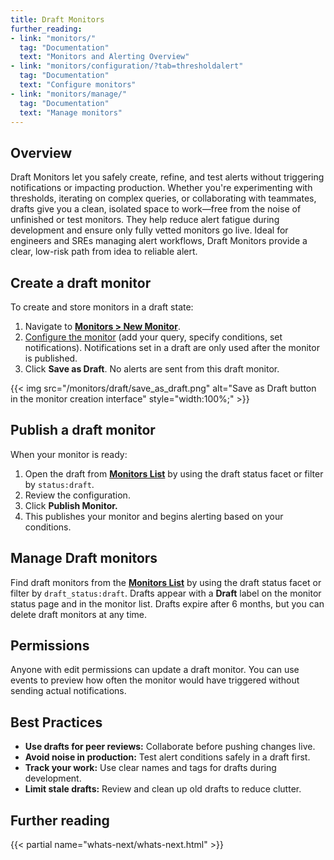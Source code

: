 ```yaml
---
title: Draft Monitors
further_reading:
- link: "monitors/"
  tag: "Documentation"
  text: "Monitors and Alerting Overview"
- link: "monitors/configuration/?tab=thresholdalert"
  tag: "Documentation"
  text: "Configure monitors"
- link: "monitors/manage/"
  tag: "Documentation"
  text: "Manage monitors"
---
```


## Overview

Draft Monitors let you safely create, refine, and test alerts without triggering notifications or impacting production. Whether you're experimenting with thresholds, iterating on complex queries, or collaborating with teammates, drafts give you a clean, isolated space to work—free from the noise of unfinished or test monitors. They help reduce alert fatigue during development and ensure only fully vetted monitors go live. Ideal for engineers and SREs managing alert workflows, Draft Monitors provide a clear, low-risk path from idea to reliable alert.

## Create a draft monitor

To create and store monitors in a draft state:

1. Navigate to [**Monitors > New Monitor**][1].  
2. [Configure the monitor][2] (add your query, specify conditions, set notifications). Notifications set in a draft are only used after the monitor is published.  
3. Click **Save as Draft**. No alerts are sent from this draft monitor.

{{< img src="/monitors/draft/save_as_draft.png" alt="Save as Draft button in the monitor creation interface" style="width:100%;" >}}

## Publish a draft monitor

When your monitor is ready:

1. Open the draft from [**Monitors List**][3] by using the draft status facet or filter by `status:draft`.  
2. Review the configuration.  
3. Click **Publish Monitor.**  
4. This publishes your monitor and begins alerting based on your conditions.

## Manage Draft monitors

<!-- TODO Add image of Monitors List filtered to view drafts, and final QA of instructions with UI-->

Find draft monitors from the [**Monitors List**][3] by using the draft status facet or filter by `draft_status:draft`. Drafts appear with a **Draft** label on the monitor status page and in the monitor list. Drafts expire after 6 months, but you can delete draft monitors at any time.

## Permissions

Anyone with edit permissions can update a draft monitor. You can use events to preview how often the monitor would have triggered without sending actual notifications.

## Best Practices

* **Use drafts for peer reviews:** Collaborate before pushing changes live.  
* **Avoid noise in production:** Test alert conditions safely in a draft first.  
* **Track your work:** Use clear names and tags for drafts during development.  
* **Limit stale drafts:** Review and clean up old drafts to reduce clutter.

## Further reading

{{< partial name="whats-next/whats-next.html" >}}

[1]: https://app.datadoghq.com/monitors/create
[2]: https://docs.datadoghq.com/monitors/configuration/?tab=thresholdalert
[3]: https://app.datadoghq.com/monitors/manage